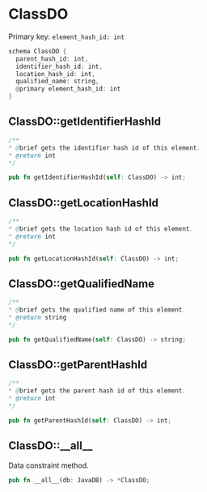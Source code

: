 # ClassDO

Primary key: `element_hash_id: int`

```rust
schema ClassDO {
  parent_hash_id: int,
  identifier_hash_id: int,
  location_hash_id: int,
  qualified_name: string,
  @primary element_hash_id: int
}
```
## ClassDO::getIdentifierHashId

```java
/**
* @brief gets the identifier hash id of this element.
* @return int
*/
```
```rust
pub fn getIdentifierHashId(self: ClassDO) -> int;
```
## ClassDO::getLocationHashId

```java
/**
* @brief gets the location hash id of this element.
* @return int
*/
```
```rust
pub fn getLocationHashId(self: ClassDO) -> int;
```
## ClassDO::getQualifiedName

```java
/**
* @brief gets the qualified name of this element.
* @return string
*/
```
```rust
pub fn getQualifiedName(self: ClassDO) -> string;
```
## ClassDO::getParentHashId

```java
/**
* @brief gets the parent hash id of this element.
* @return int
*/
```
```rust
pub fn getParentHashId(self: ClassDO) -> int;
```
## ClassDO::\_\_all\_\_

Data constraint method.

```rust
pub fn __all__(db: JavaDB) -> *ClassDO;
```
